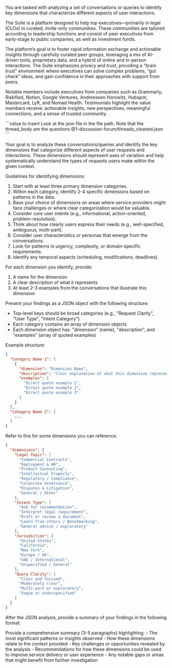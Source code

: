 You are tasked with analyzing a set of conversations or queries to identify key dimensions that characterize different aspects of user interactions.

<context>
The Suite is a platform designed to help top executives—primarily in legal (CLOs) in curated, invite-only communities. These communities are tailored according to leadership functions and consist of peer executives from early-stage to public companies, as well as investment funds.

The platform’s goal is to foster rapid information exchange and actionable insights through carefully curated peer groups, leveraging a mix of AI-driven tools, proprietary data, and a hybrid of online and in-person interactions. The Suite emphasizes privacy and trust, providing a “brain trust” environment where executives can solve complex problems, “gut check” ideas, and gain confidence in their approaches with support from peers.

Notable members include executives from companies such as Grammarly, Riskified, Notion, Google Ventures, Andreessen Horowitz, Hubspot, Mastercard, Lyft, and Nomad Health. Testimonials highlight the value members receive: actionable insights, new perspectives, meaningful connections, and a sense of trusted community.
</context>

<conversations>
```value to insert
Look at the json file in the file path. Note that the thread_body are the questions
@1-discussion-forum/threads_cleaned.json
```
</conversations>

Your goal is to analyze these conversations/queries and identify the key dimensions that categorize different aspects of user requests and interactions. These dimensions should represent axes of variation and help systematically understand the types of requests users make within the given context.

Guidelines for identifying dimensions:

1. Start with at least three primary dimension categories.
2. Within each category, identify 2-4 specific dimensions based on patterns in the data.
3. Base your choice of dimensions on areas where service providers might face challenges or where clear categorization would be valuable.
4. Consider core user intents (e.g., informational, action-oriented, problem-resolution).
5. Think about how clearly users express their needs (e.g., well-specified, ambiguous, multi-part).
6. Consider user characteristics or personas that emerge from the conversations.
7. Look for patterns in urgency, complexity, or domain-specific requirements.
8. Identify any temporal aspects (scheduling, modifications, deadlines).

For each dimension you identify, provide:

1. A name for the dimension
2. A clear description of what it represents
3. At least 2-3 examples from the conversations that illustrate this dimension

Present your findings as a JSON object with the following structure:

- Top-level keys should be broad categories (e.g., "Request Clarity", "User Type", "Intent Category")
- Each category contains an array of dimension objects
- Each dimension object has: "dimension" (name), "description", and "examples" (array of quoted examples)

Example structure:

```json
{
  "Category Name 1": [
    {
      "dimension": "Dimension Name",
      "description": "Clear explanation of what this dimension represents",
      "examples": [
        "Direct quote example 1",
        "Direct quote example 2",
        "Direct quote example 3"
      ]
    }
  ],
  "Category Name 2": [
    ...
  ]
}
```

Refer to this for some dimensions you can reference.

```json
{
  "dimensions": {
    "Legal Topic": [
      "Commercial Contracts",
      "Employment & HR",
      "Product Counseling",
      "Intellectual Property",
      "Regulatory / Compliance",
      "Corporate Governance",
      "Disputes & Litigation",
      "General / Other"
    ],
    "Intent Type": [
      "Ask for recommendation",
      "Interpret legal requirement",
      "Draft or review a document",
      "Learn from others / Benchmarking",
      "General advice / exploratory"
    ],
    "Jurisdiction": [
      "United States",
      "California",
      "New York",
      "Europe / UK",
      "UAE / International",
      "Unspecified / General"
    ],
    "Query Clarity": [
      "Clear and focused",
      "Moderately clear",
      "Multi-part or exploratory",
      "Vague or underspecified"
    ]
  }
}
```

After the JSON analysis, provide a summary of your findings in the following format:

<summary>
Provide a comprehensive summary (3-5 paragraphs) highlighting:
- The most significant patterns or insights observed
- How these dimensions relate to the context provided
- Key challenges or opportunities revealed by the analysis
- Recommendations for how these dimensions could be used to improve service delivery or user experience
- Any notable gaps or areas that might benefit from further investigation
</summary>
